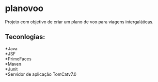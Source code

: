 # planovoo

Projeto com objetivo de criar um plano de voo para viagens intergaláticas.


## Teconlogias:

*Java   
*JSF   
*PrimeFaces   
*Maven   
*Junit   
*Servidor de aplicação TomCatv7.0   